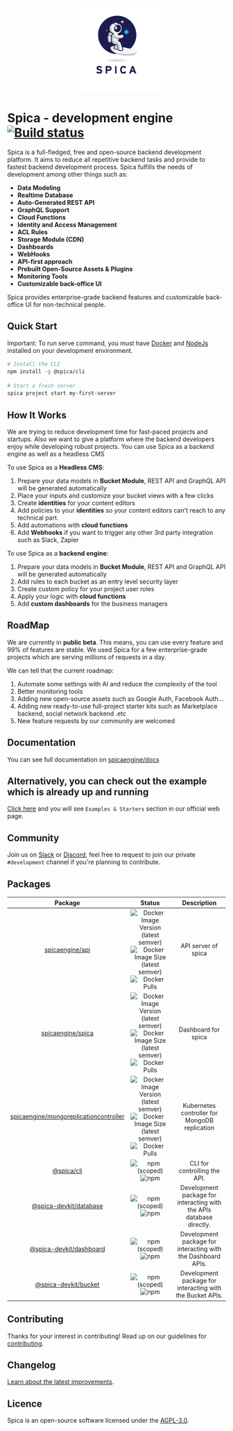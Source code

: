 <p align="center">
  <img height="200px" src="stacks/spica/assets/logo-1.png">
</p>

# Spica - development engine [![Build status](https://badge.buildkite.com/231efc3a5086b0db36206b21f04ee665939ca9186505894312.svg?style=square)](https://buildkite.com/spica/default)

Spica is a full-fledged, free and open-source backend development platform. It aims to reduce all repetitive backend tasks and provide to fastest backend development process. Spica fulfills the needs of development among other things such as:

- **Data Modeling**
- **Realtime Database** 
- **Auto-Generated REST API**
- **GraphQL Support**
- **Cloud Functions**
- **Identity and Access Management**
- **ACL Rules**
- **Storage Module (CDN)**
- **Dashboards**
- **WebHooks**
- **API-first approach**
- **Prebuilt Open-Source Assets & Plugins**
- **Monitoring Tools**
- **Customizable back-office UI**

Spica provides enterprise-grade backend features and customizable back-office UI for non-technical people. 

## Quick Start

Important: To run serve command, you must have [Docker](https://www.docker.com/) and [NodeJs](https://nodejs.org/en/) installed on your development environment.

```bash
# Install the CLI
npm install -g @spica/cli

# Start a fresh server
spica project start my-first-server
```

## How It Works

We are trying to reduce development time for fast-paced projects and startups. Also we want to give a platform where the backend developers enjoy while developing robust projects. You can use Spica as a backend engine as well as a headless CMS

To use Spica as a **Headless CMS**:
1. Prepare your data models in **Bucket Module**, REST API and GraphQL API will be generated automatically
2. Place your inputs and customize your bucket views with a few clicks
3. Create **identities** for your content editors
4. Add policies to your **identities** so your content editors can't reach to any technical part.
5. Add automations with **cloud functions**
6. Add **Webhooks** if you want to trigger any other 3rd party integration such as Slack, Zapier

To use Spica as a **backend engine**:
1. Prepare your data models in **Bucket Module**, REST API and GraphQL API will be generated automatically
2. Add rules to each bucket as an entry level security layer
3. Create custom policy for your project user roles
4. Apply your logic with **cloud functions**
5. Add **custom dashboards** for the business managers

## RoadMap

We are currently in **public beta**. This means, you can use every feature and 99% of features are stable. We used Spica for a few enterprise-grade projects which are serving millions of requests in a day. 

We can tell that the current roadmap:
1. Automate some settings with AI and reduce the complexity of the tool
2. Better monitoring tools
3. Adding new open-source assets such as Google Auth, Facebook Auth...
4. Adding new ready-to-use full-project starter kits such as Marketplace backend, social network backend .etc
5. New feature requests by our community are welcomed

## Documentation

You can see full documentation on [spicaengine/docs](https://spicaengine.com/docs)

## Alternatively, you can check out the example which is already up and running

[Click here](https://spicaengine.com/) and you will see `Examples & Starters` section in our official web page. 

## Community

Join us on [Slack][slack] or [Discord][discord], feel free to request to join our private `#development` channel if you're planning to contribute.

[slack]: https://join.slack.com/t/spica-engine/shared_invite/enQtNzYzMDE3NjQ2MTkyLTA3MTg4ZTViZGI0MThiYzdhNTYxMTQxNjcwYzRjZTJhZDE4YWFhOGU5NmUzMGZiYjlmOWY2NDg5OTUxZjM2NDM
[discord]: https://discord.gg/fBtzBEaxKJ

## Packages

|                                                  Package                                                  |                                                                                                                                                                                                  Status                                                                                                                                                                                                   |                             Description                              |
| :-------------------------------------------------------------------------------------------------------: | :-------------------------------------------------------------------------------------------------------------------------------------------------------------------------------------------------------------------------------------------------------------------------------------------------------------------------------------------------------------------------------------------------------: | :------------------------------------------------------------------: |
|                        [spicaengine/api](https://hub.docker.com/r/spicaengine/api)                        |                      ![Docker Image Version (latest semver)](https://img.shields.io/docker/v/spicaengine/api?sort=semver&label=version&color=blue) ![Docker Image Size (latest semver)](https://img.shields.io/docker/image-size/spicaengine/api?sort=semver&label=size&color=blue) ![Docker Pulls](https://img.shields.io/docker/pulls/spicaengine/api?label=downloads&color=blue)                       |                         API server of spica                          |
|                      [spicaengine/spica](https://hub.docker.com/r/spicaengine/spica)                      |                   ![Docker Image Version (latest semver)](https://img.shields.io/docker/v/spicaengine/spica?sort=semver&label=version&color=blue) ![Docker Image Size (latest semver)](https://img.shields.io/docker/image-size/spicaengine/spica?sort=semver&label=size&color=blue) ![Docker Pulls](https://img.shields.io/docker/pulls/spicaengine/spica?label=downloads&color=blue)                    |                         Dashboard for spica                          |
| [spicaengine/mongoreplicationcontroller](https://hub.docker.com/r/spicaengine/mongoreplicationcontroller) | ![Docker Image Version (latest semver)](https://img.shields.io/docker/v/spicaengine/mongoreplicationcontroller?sort=semver&label=version&color=blue) ![Docker Image Size (latest semver)](https://img.shields.io/docker/image-size/spicaengine/initcontainer?sort=semver&label=size&color=blue) ![Docker Pulls](https://img.shields.io/docker/pulls/spicaengine/initcontainer?label=downloads&color=blue) |            Kubernetes controller for MongoDB replication             |
|                          [@spica/cli](https://www.npmjs.com/package/@spica/cli)                           |                                                                                                                               ![npm (scoped)](https://img.shields.io/npm/v/@spica/cli?label=version&color=blue) ![npm](https://img.shields.io/npm/dm/@spica/cli?color=blue)                                                                                                                               |                     CLI for controlling the API.                     |
|              [@spica-devkit/database](https://www.npmjs.com/package/@spica-devkit/database)               |                                                                                                                   ![npm (scoped)](https://img.shields.io/npm/v/@spica-devkit/database?label=version&color=blue) ![npm](https://img.shields.io/npm/dm/@spica-devkit/database?color=blue)                                                                                                                   | Development package for interacting with the APIs database directly. |
|             [@spica-devkit/dashboard](https://www.npmjs.com/package/@spica-devkit/dashboard)              |                                                                                                                  ![npm (scoped)](https://img.shields.io/npm/v/@spica-devkit/dashboard?label=version&color=blue) ![npm](https://img.shields.io/npm/dm/@spica-devkit/dashboard?color=blue)                                                                                                                  |     Development package for interacting with the Dashboard APIs.     |
|                [@spica-devkit/bucket](https://www.npmjs.com/package/@spica-devkit/bucket)                 |                                                                                                                     ![npm (scoped)](https://img.shields.io/npm/v/@spica-devkit/bucket?label=version&color=blue) ![npm](https://img.shields.io/npm/dm/@spica-devkit/bucket?color=blue)                                                                                                                     |      Development package for interacting with the Bucket APIs.       |

## Contributing

Thanks for your interest in contributing! Read up on our guidelines for [contributing](https://github.com/spica-engine/spica/blob/master/CONTRIBUTING.md).

## Changelog

[Learn about the latest improvements][changelog].

## Licence

Spica is an open-source software licensed under the [AGPL-3.0][licence].

[changelog]: https://github.com/spica-engine/spica/blob/master/CHANGELOG.md
[licence]: https://opensource.org/licenses/AGPL-3.0
